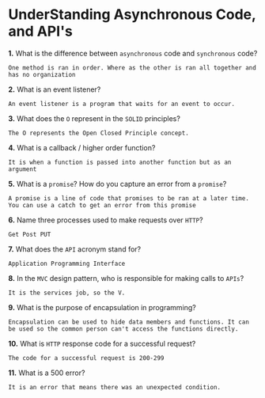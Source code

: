 # UnderStanding Asynchronous Code, and API's

**1.** What is the difference between `asynchronous` code and `synchronous` code?
<!-- enter you answer in the space below -->
```
One method is ran in order. Where as the other is ran all together and has no organization
```
**2.** What is an event listener?
<!-- enter you answer in the space below -->
```
An event listener is a program that waits for an event to occur.
```
**3.** What does the `O` represent in the `SOLID` principles?
<!-- enter you answer in the space below -->
```
The O represents the Open Closed Principle concept.
```
**4.** What is a callback / higher order function?
<!-- enter you answer in the space below -->
```
It is when a function is passed into another function but as an argument
```
**5.** What is a `promise`? How do you capture an error from a `promise`?
<!-- enter you answer in the space below -->
```
A promise is a line of code that promises to be ran at a later time. You can use a catch to get an error from this promise
```
**6.** Name three processes used to make requests over `HTTP`?
<!-- enter you answer in the space below -->
```
Get Post PUT
```
**7.** What does the `API` acronym stand for?
<!-- enter you answer in the space below -->
```
Application Programming Interface
```
**8.** In the `MVC` design pattern, who is responsible for making calls to `APIs`?
<!-- enter you answer in the space below -->
```
It is the services job, so the V.
```
**9.** What is the purpose of encapsulation in programming?
<!-- enter you answer in the space below -->
```
Encapsulation can be used to hide data members and functions. It can be used so the common person can't access the functions directly.
```
**10.** What is `HTTP` response code for a successful request?
<!-- enter you answer in the space below -->
```
The code for a successful request is 200-299
```
**11.** What is a 500 error?
<!-- enter you answer in the space below -->
```
It is an error that means there was an unexpected condition.
```
